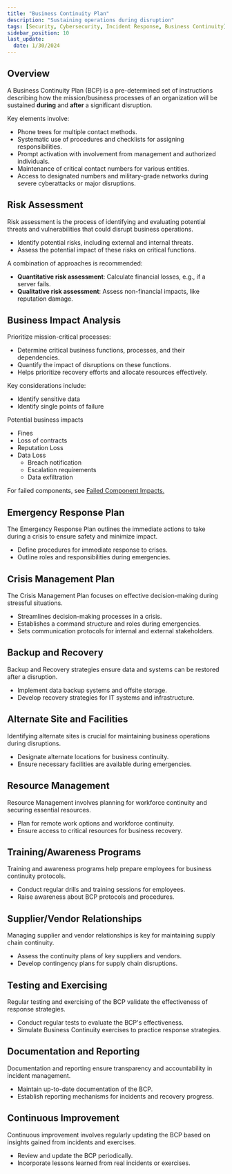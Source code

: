 ```yaml
---
title: "Business Continuity Plan"
description: "Sustaining operations during disruption"
tags: [Security, Cybersecurity, Incident Response, Business Continuity]
sidebar_position: 10
last_update:
  date: 1/30/2024
---
```



## Overview

A Business Continuity Plan (BCP) is a pre-determined set of instructions describing how the mission/business processes of an organization will be sustained **during** and **after** a significant disruption.

Key elements involve:

- Phone trees for multiple contact methods.
- Systematic use of procedures and checklists for assigning responsibilities.
- Prompt activation with involvement from management and authorized individuals.
- Maintenance of critical contact numbers for various entities.
- Access to designated numbers and military-grade networks during severe cyberattacks or major disruptions.


## Risk Assessment

Risk assessment is the process of identifying and evaluating potential threats and vulnerabilities that could disrupt business operations.

- Identify potential risks, including external and internal threats.
- Assess the potential impact of these risks on critical functions.

A combination of approaches is recommended:

- **Quantitative risk assessment**: Calculate financial losses, e.g., if a server fails.
- **Qualitative risk assessment**: Assess non-financial impacts, like reputation damage.



## Business Impact Analysis

Prioritize mission-critical processes:

- Determine critical business functions, processes, and their dependencies.
- Quantify the impact of disruptions on these functions.
- Helps prioritize recovery efforts and allocate resources effectively.

Key considerations include:

- Identify sensitive data 
- Identify single points of failure

Potential business impacts

- Fines 
- Loss of contracts
- Reputation Loss
- Data Loss
    - Breach notification 
    - Escalation requirements 
    - Data exfiltration

For failed components, see [Failed Component Impacts.](010-Business-Continuity.md#failed-component-impacts)


## Emergency Response Plan

The Emergency Response Plan outlines the immediate actions to take during a crisis to ensure safety and minimize impact.

- Define procedures for immediate response to crises.
- Outline roles and responsibilities during emergencies.

## Crisis Management Plan

The Crisis Management Plan focuses on effective decision-making during stressful situations.

- Streamlines decision-making processes in a crisis.
- Establishes a command structure and roles during emergencies.
- Sets communication protocols for internal and external stakeholders.


## Backup and Recovery 

Backup and Recovery strategies ensure data and systems can be restored after a disruption.

- Implement data backup systems and offsite storage.
- Develop recovery strategies for IT systems and infrastructure.

## Alternate Site and Facilities

Identifying alternate sites is crucial for maintaining business operations during disruptions.

- Designate alternate locations for business continuity.
- Ensure necessary facilities are available during emergencies.


## Resource Management

Resource Management involves planning for workforce continuity and securing essential resources.

- Plan for remote work options and workforce continuity.
- Ensure access to critical resources for business recovery.

## Training/Awareness Programs

Training and awareness programs help prepare employees for business continuity protocols.

- Conduct regular drills and training sessions for employees.
- Raise awareness about BCP protocols and procedures.

## Supplier/Vendor Relationships

Managing supplier and vendor relationships is key for maintaining supply chain continuity.

- Assess the continuity plans of key suppliers and vendors.
- Develop contingency plans for supply chain disruptions.

##  Testing and Exercising

Regular testing and exercising of the BCP validate the effectiveness of response strategies.

- Conduct regular tests to evaluate the BCP's effectiveness.
- Simulate Business Continuity exercises to practice response strategies.

##  Documentation and Reporting

Documentation and reporting ensure transparency and accountability in incident management.

- Maintain up-to-date documentation of the BCP.
- Establish reporting mechanisms for incidents and recovery progress.

##  Continuous Improvement

Continuous improvement involves regularly updating the BCP based on insights gained from incidents and exercises.

- Review and update the BCP periodically.
- Incorporate lessons learned from real incidents or exercises.
